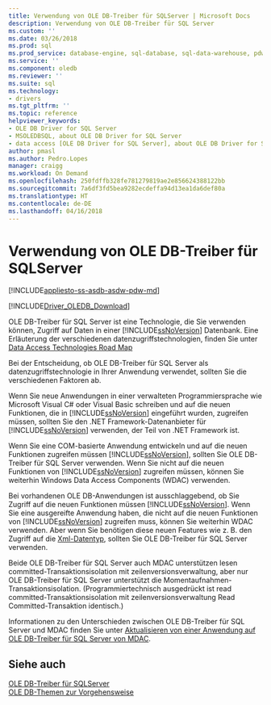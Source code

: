 ```yaml
---
title: Verwendung von OLE DB-Treiber für SQLServer | Microsoft Docs
description: Verwendung von OLE DB-Treiber für SQL Server
ms.custom: ''
ms.date: 03/26/2018
ms.prod: sql
ms.prod_service: database-engine, sql-database, sql-data-warehouse, pdw
ms.service: ''
ms.component: oledb
ms.reviewer: ''
ms.suite: sql
ms.technology:
- drivers
ms.tgt_pltfrm: ''
ms.topic: reference
helpviewer_keywords:
- OLE DB Driver for SQL Server
- MSOLEDBSQL, about OLE DB Driver for SQL Server
- data access [OLE DB Driver for SQL Server], about OLE DB Driver for SQL Server
author: pmasl
ms.author: Pedro.Lopes
manager: craigg
ms.workload: On Demand
ms.openlocfilehash: 250fdffb328fe781279819ae2e856624388122bb
ms.sourcegitcommit: 7a6df3fd5bea9282ecdeffa94d13ea1da6def80a
ms.translationtype: HT
ms.contentlocale: de-DE
ms.lasthandoff: 04/16/2018
---
```

# <a name="when-to-use-ole-db-driver-for-sql-server"></a>Verwendung von OLE DB-Treiber für SQLServer
[!INCLUDE[appliesto-ss-asdb-asdw-pdw-md](../../includes/appliesto-ss-asdb-asdw-pdw-md.md)]

[!INCLUDE[Driver_OLEDB_Download](../../includes/driver_oledb_download.md)]

  OLE DB-Treiber für SQL Server ist eine Technologie, die Sie verwenden können, Zugriff auf Daten in einer [!INCLUDE[ssNoVersion](../../includes/ssnoversion-md.md)] Datenbank.  Eine Erläuterung der verschiedenen datenzugriffstechnologien, finden Sie unter [Data Access Technologies Road Map](http://go.microsoft.com/fwlink/?LinkID=179186)  
  
 Bei der Entscheidung, ob OLE DB-Treiber für SQL Server als datenzugriffstechnologie in Ihrer Anwendung verwendet, sollten Sie die verschiedenen Faktoren ab.  
  
 Wenn Sie neue Anwendungen in einer verwalteten Programmiersprache wie Microsoft Visual C# oder Visual Basic schreiben und auf die neuen Funktionen, die in [!INCLUDE[ssNoVersion](../../includes/ssnoversion-md.md)] eingeführt wurden, zugreifen müssen, sollten Sie den .NET Framework-Datenanbieter für [!INCLUDE[ssNoVersion](../../includes/ssnoversion-md.md)] verwenden, der Teil von .NET Framework ist.  
  
 Wenn Sie eine COM-basierte Anwendung entwickeln und auf die neuen Funktionen zugreifen müssen [!INCLUDE[ssNoVersion](../../includes/ssnoversion-md.md)], sollten Sie OLE DB-Treiber für SQL Server verwenden. Wenn Sie nicht auf die neuen Funktionen von [!INCLUDE[ssNoVersion](../../includes/ssnoversion-md.md)] zugreifen müssen, können Sie weiterhin Windows Data Access Components (WDAC) verwenden.  
  
 Bei vorhandenen OLE DB-Anwendungen ist ausschlaggebend, ob Sie Zugriff auf die neuen Funktionen müssen [!INCLUDE[ssNoVersion](../../includes/ssnoversion-md.md)]. Wenn Sie eine ausgereifte Anwendung haben, die nicht auf die neuen Funktionen von [!INCLUDE[ssNoVersion](../../includes/ssnoversion-md.md)] zugreifen muss, können Sie weiterhin WDAC verwenden. Aber wenn Sie benötigen diese neuen Features wie z. B. den Zugriff auf die [Xml-Datentyp](../../t-sql/xml/xml-transact-sql.md), sollten Sie OLE DB-Treiber für SQL Server verwenden.  
  
 Beide OLE DB-Treiber für SQL Server auch MDAC unterstützen lesen committed-Transaktionsisolation mit zeilenversionsverwaltung, aber nur OLE DB-Treiber für SQL Server unterstützt die Momentaufnahmen-Transaktionsisolation. (Programmiertechnisch ausgedrückt ist read committed-Transaktionsisolation mit zeilenversionsverwaltung Read Committed-Transaktion identisch.)  
  
 Informationen zu den Unterschieden zwischen OLE DB-Treiber für SQL Server und MDAC finden Sie unter [Aktualisieren von einer Anwendung auf OLE DB-Treiber für SQL Server von MDAC](../oledb/applications/updating-an-application-to-oledb-driver-for-sql-server-from-mdac.md).  
  
## <a name="see-also"></a>Siehe auch  
 [OLE DB-Treiber für SQLServer](../oledb/oledb-driver-for-sql-server.md)     
 [OLE DB-Themen zur Vorgehensweise](../oledb/ole-db-how-to/ole-db-how-to-topics.md)  
  
  
